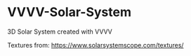 # VVVV-Solar-System
3D Solar System created with VVVV

Textures from: https://www.solarsystemscope.com/textures/
